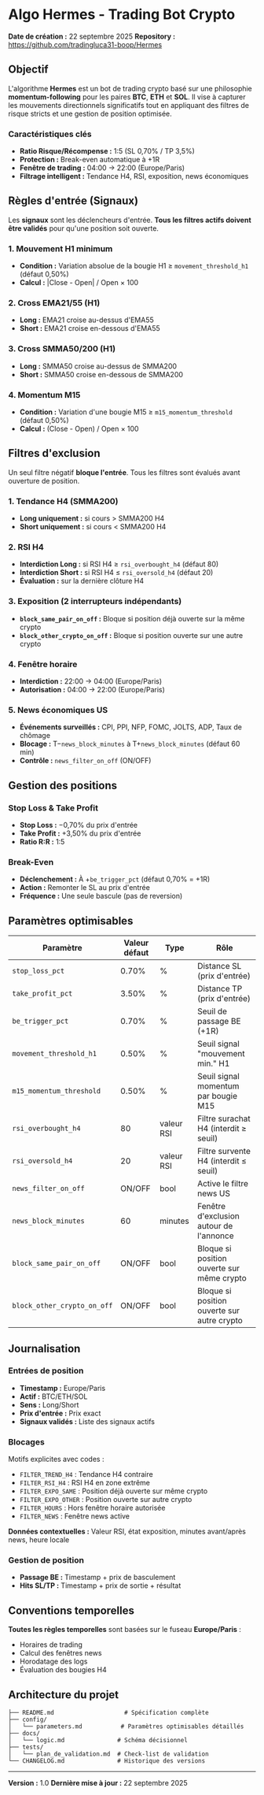 # Algo Hermes - Trading Bot Crypto

**Date de création :** 22 septembre 2025
**Repository :** https://github.com/tradingluca31-boop/Hermes

## Objectif

L'algorithme **Hermes** est un bot de trading crypto basé sur une philosophie **momentum-following** pour les paires **BTC**, **ETH** et **SOL**. Il vise à capturer les mouvements directionnels significatifs tout en appliquant des filtres de risque stricts et une gestion de position optimisée.

### Caractéristiques clés
- **Ratio Risque/Récompense :** 1:5 (SL 0,70% / TP 3,5%)
- **Protection :** Break-even automatique à +1R
- **Fenêtre de trading :** 04:00 → 22:00 (Europe/Paris)
- **Filtrage intelligent :** Tendance H4, RSI, exposition, news économiques

## Règles d'entrée (Signaux)

Les **signaux** sont les déclencheurs d'entrée. **Tous les filtres actifs doivent être validés** pour qu'une position soit ouverte.

### 1. Mouvement H1 minimum
- **Condition :** Variation absolue de la bougie H1 ≥ `movement_threshold_h1` (défaut 0,50%)
- **Calcul :** |Close - Open| / Open × 100

### 2. Cross EMA21/55 (H1)
- **Long :** EMA21 croise au-dessus d'EMA55
- **Short :** EMA21 croise en-dessous d'EMA55

### 3. Cross SMMA50/200 (H1)
- **Long :** SMMA50 croise au-dessus de SMMA200
- **Short :** SMMA50 croise en-dessous de SMMA200

### 4. Momentum M15
- **Condition :** Variation d'une bougie M15 ≥ `m15_momentum_threshold` (défaut 0,50%)
- **Calcul :** (Close - Open) / Open × 100

## Filtres d'exclusion

Un seul filtre négatif **bloque l'entrée**. Tous les filtres sont évalués avant ouverture de position.

### 1. Tendance H4 (SMMA200)
- **Long uniquement :** si cours > SMMA200 H4
- **Short uniquement :** si cours < SMMA200 H4

### 2. RSI H4
- **Interdiction Long :** si RSI H4 ≥ `rsi_overbought_h4` (défaut 80)
- **Interdiction Short :** si RSI H4 ≤ `rsi_oversold_h4` (défaut 20)
- **Évaluation :** sur la dernière clôture H4

### 3. Exposition (2 interrupteurs indépendants)
- **`block_same_pair_on_off` :** Bloque si position déjà ouverte sur la même crypto
- **`block_other_crypto_on_off` :** Bloque si position ouverte sur une autre crypto

### 4. Fenêtre horaire
- **Interdiction :** 22:00 → 04:00 (Europe/Paris)
- **Autorisation :** 04:00 → 22:00 (Europe/Paris)

### 5. News économiques US
- **Événements surveillés :** CPI, PPI, NFP, FOMC, JOLTS, ADP, Taux de chômage
- **Blocage :** T−`news_block_minutes` à T+`news_block_minutes` (défaut 60 min)
- **Contrôle :** `news_filter_on_off` (ON/OFF)

## Gestion des positions

### Stop Loss & Take Profit
- **Stop Loss :** −0,70% du prix d'entrée
- **Take Profit :** +3,50% du prix d'entrée
- **Ratio R:R :** 1:5

### Break-Even
- **Déclenchement :** À +`be_trigger_pct` (défaut 0,70% = +1R)
- **Action :** Remonter le SL au prix d'entrée
- **Fréquence :** Une seule bascule (pas de reversion)

## Paramètres optimisables

| Paramètre | Valeur défaut | Type | Rôle |
|-----------|---------------|------|------|
| `stop_loss_pct` | 0.70% | % | Distance SL (prix d'entrée) |
| `take_profit_pct` | 3.50% | % | Distance TP (prix d'entrée) |
| `be_trigger_pct` | 0.70% | % | Seuil de passage BE (+1R) |
| `movement_threshold_h1` | 0.50% | % | Seuil signal "mouvement min." H1 |
| `m15_momentum_threshold` | 0.50% | % | Seuil signal momentum par bougie M15 |
| `rsi_overbought_h4` | 80 | valeur RSI | Filtre surachat H4 (interdit ≥ seuil) |
| `rsi_oversold_h4` | 20 | valeur RSI | Filtre survente H4 (interdit ≤ seuil) |
| `news_filter_on_off` | ON/OFF | bool | Active le filtre news US |
| `news_block_minutes` | 60 | minutes | Fenêtre d'exclusion autour de l'annonce |
| `block_same_pair_on_off` | ON/OFF | bool | Bloque si position ouverte sur même crypto |
| `block_other_crypto_on_off` | ON/OFF | bool | Bloque si position ouverte sur autre crypto |

## Journalisation

### Entrées de position
- **Timestamp :** Europe/Paris
- **Actif :** BTC/ETH/SOL
- **Sens :** Long/Short
- **Prix d'entrée :** Prix exact
- **Signaux validés :** Liste des signaux actifs

### Blocages
Motifs explicites avec codes :
- `FILTER_TREND_H4` : Tendance H4 contraire
- `FILTER_RSI_H4` : RSI H4 en zone extrême
- `FILTER_EXPO_SAME` : Position déjà ouverte sur même crypto
- `FILTER_EXPO_OTHER` : Position ouverte sur autre crypto
- `FILTER_HOURS` : Hors fenêtre horaire autorisée
- `FILTER_NEWS` : Fenêtre news active

**Données contextuelles :** Valeur RSI, état exposition, minutes avant/après news, heure locale

### Gestion de position
- **Passage BE :** Timestamp + prix de basculement
- **Hits SL/TP :** Timestamp + prix de sortie + résultat

## Conventions temporelles

**Toutes les règles temporelles** sont basées sur le fuseau **Europe/Paris** :
- Horaires de trading
- Calcul des fenêtres news
- Horodatage des logs
- Évaluation des bougies H4

## Architecture du projet

```
├── README.md                    # Spécification complète
├── config/
│   └── parameters.md           # Paramètres optimisables détaillés
├── docs/
│   └── logic.md               # Schéma décisionnel
├── tests/
│   └── plan_de_validation.md  # Check-list de validation
└── CHANGELOG.md               # Historique des versions
```

---

**Version :** 1.0
**Dernière mise à jour :** 22 septembre 2025